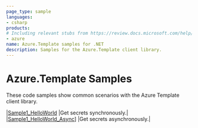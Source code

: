 ```yaml
---
page_type: sample
languages:
- csharp
products:
# Including relevant stubs from https://review.docs.microsoft.com/help/contribute/metadata-taxonomies#product
- azure
name: Azure.Template samples for .NET
description: Samples for the Azure.Template client library.
---
```


# Azure.Template Samples

These code samples show common scenarios with the Azure Template client library.

|[Sample1_HelloWorld](https://github.com/Azure/azure-sdk-for-net/blob/main/sdk/template/Azure.Template/tests/Samples/Sample1_HelloWorld.cs) |Get secrets synchronously.|
|[Sample1_HelloWorld_Async](https://github.com/Azure/azure-sdk-for-net/blob/main/sdk/template/Azure.Template/tests/Samples/Sample1_HelloWorldAsync.cs)] |Get secrets asynchronously.|